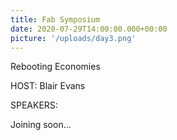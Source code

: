```yaml
---
title: Fab Symposium
date: 2020-07-29T14:00:00.000+00:00
picture: '/uploads/day3.png'
---
```


Rebooting Economies


HOST: Blair Evans


SPEAKERS: 

Joining soon...
